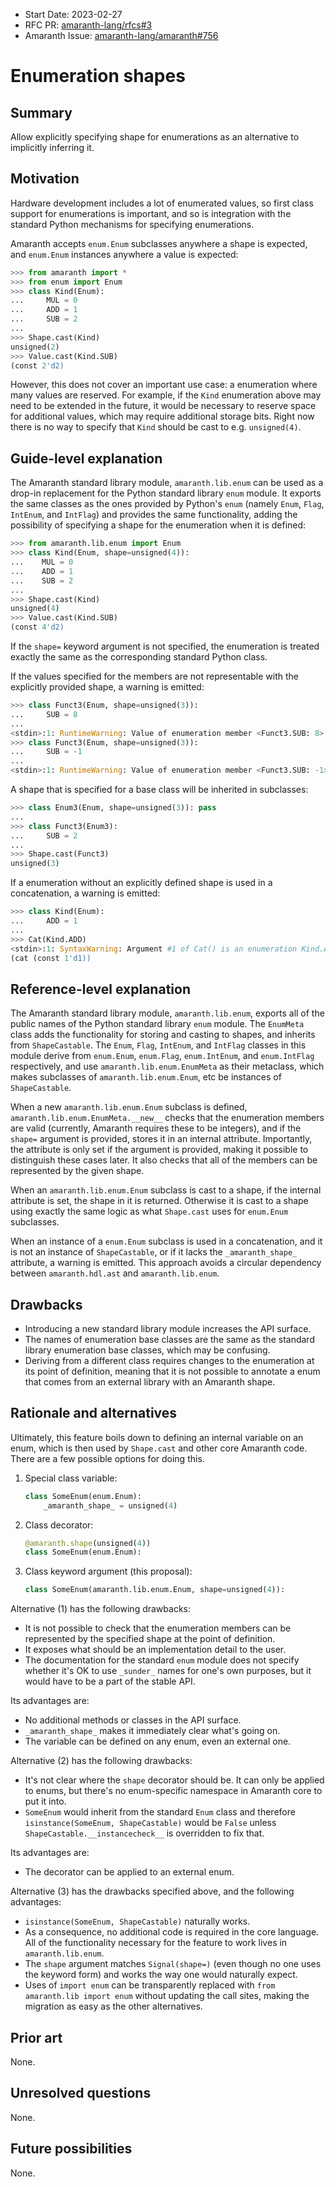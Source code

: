 - Start Date: 2023-02-27
- RFC PR: [amaranth-lang/rfcs#3](https://github.com/amaranth-lang/rfcs/pull/3)
- Amaranth Issue: [amaranth-lang/amaranth#756](https://github.com/amaranth-lang/amaranth/issues/756)

# Enumeration shapes

## Summary
[summary]: #summary

Allow explicitly specifying shape for enumerations as an alternative to implicitly inferring it.

## Motivation
[motivation]: #motivation

Hardware development includes a lot of enumerated values, so first class support for enumerations is important, and so is integration with the standard Python mechanisms for specifying enumerations.

Amaranth accepts `enum.Enum` subclasses anywhere a shape is expected, and `enum.Enum` instances anywhere a value is expected:

```python
>>> from amaranth import *
>>> from enum import Enum
>>> class Kind(Enum):
...     MUL = 0
...     ADD = 1
...     SUB = 2
...
>>> Shape.cast(Kind)
unsigned(2)
>>> Value.cast(Kind.SUB)
(const 2'd2)
```

However, this does not cover an important use case: a enumeration where many values are reserved. For example, if the `Kind` enumeration above may need to be extended in the future, it would be necessary to reserve space for additional values, which may require additional storage bits. Right now there is no way to specify that `Kind` should be cast to e.g. `unsigned(4)`.

## Guide-level explanation
[guide-level-explanation]: #guide-level-explanation

The Amaranth standard library module, `amaranth.lib.enum` can be used as a drop-in replacement for the Python standard library `enum` module. It exports the same classes as the ones provided by Python's `enum` (namely `Enum`, `Flag`, `IntEnum`, and `IntFlag`) and provides the same functionality, adding the possibility of specifying a shape for the enumeration when it is defined:

```python
>>> from amaranth.lib.enum import Enum
>>> class Kind(Enum, shape=unsigned(4)):
...    MUL = 0
...    ADD = 1
...    SUB = 2
...
>>> Shape.cast(Kind)
unsigned(4)
>>> Value.cast(Kind.SUB)
(const 4'd2)
```

If the `shape=` keyword argument is not specified, the enumeration is treated exactly the same as the corresponding standard Python class.

If the values specified for the members are not representable with the explicitly provided shape, a warning is emitted:

```python
>>> class Funct3(Enum, shape=unsigned(3)):
...     SUB = 8
...
<stdin>:1: RuntimeWarning: Value of enumeration member <Funct3.SUB: 8> will be truncated to enumeration shape unsigned(3)
>>> class Funct3(Enum, shape=unsigned(3)):
...     SUB = -1
...
<stdin>:1: RuntimeWarning: Value of enumeration member <Funct3.SUB: -1> is signed, but enumeration shape is unsigned(3)
```

A shape that is specified for a base class will be inherited in subclasses:

```python
>>> class Enum3(Enum, shape=unsigned(3)): pass
...
>>> class Funct3(Enum3):
...     SUB = 2
...
>>> Shape.cast(Funct3)
unsigned(3)
```

If a enumeration without an explicitly defined shape is used in a concatenation, a warning is emitted:

```python
>>> class Kind(Enum):
...     ADD = 1
...
>>> Cat(Kind.ADD)
<stdin>:1: SyntaxWarning: Argument #1 of Cat() is an enumeration Kind.ADD without a defined shape used in bit vector context; define the enumeration by inheriting from the class in amaranth.lib.enum and specifying the 'shape=' keyword argument
(cat (const 1'd1))
```

## Reference-level explanation
[reference-level-explanation]: #reference-level-explanation

The Amaranth standard library module, `amaranth.lib.enum`, exports all of the public names of the Python standard library `enum` module. The `EnumMeta` class adds the functionality for storing and casting to shapes, and inherits from `ShapeCastable`. The `Enum`, `Flag`, `IntEnum`, and `IntFlag` classes in this module derive from `enum.Enum`, `enum.Flag`, `enum.IntEnum`, and `enum.IntFlag` respectively, and use `amaranth.lib.enum.EnumMeta` as their metaclass, which makes subclasses of `amaranth.lib.enum.Enum`, etc be instances of `ShapeCastable`.

When a new `amaranth.lib.enum.Enum` subclass is defined, `amaranth.lib.enum.EnumMeta.__new__` checks that the enumeration members are valid (currently, Amaranth requires these to be integers), and if the `shape=` argument is provided, stores it in an internal attribute. Importantly, the attribute is only set if the argument is provided, making it possible to distinguish these cases later. It also checks that all of the members can be represented by the given shape.

When an `amaranth.lib.enum.Enum` subclass is cast to a shape, if the internal attribute is set, the shape in it is returned. Otherwise it is cast to a shape using exactly the same logic as what `Shape.cast` uses for `enum.Enum` subclasses.

When an instance of a `enum.Enum` subclass is used in a concatenation, and it is not an instance of `ShapeCastable`, or if it lacks the `_amaranth_shape_` attribute, a warning is emitted. This approach avoids a circular dependency between `amaranth.hdl.ast` and `amaranth.lib.enum`.

## Drawbacks
[drawbacks]: #drawbacks

* Introducing a new standard library module increases the API surface.
* The names of enumeration base classes are the same as the standard library enumeration base classes, which may be confusing.
* Deriving from a different class requires changes to the enumeration at its point of definition, meaning that it is not possible to annotate a enum that comes from an external library with an Amaranth shape.

## Rationale and alternatives
[rationale-and-alternatives]: #rationale-and-alternatives

Ultimately, this feature boils down to defining an internal variable on an enum, which is then used by `Shape.cast` and other core Amaranth code. There are a few possible options for doing this.

1. Special class variable:

    ```python
    class SomeEnum(enum.Enum):
        _amaranth_shape_ = unsigned(4)
    ```

2. Class decorator:

    ```python
    @amaranth.shape(unsigned(4))
    class SomeEnum(enum.Enum):
    ```

3. Class keyword argument (this proposal):

    ```python
    class SomeEnum(amaranth.lib.enum.Enum, shape=unsigned(4)):
    ```

Alternative (1) has the following drawbacks:
  * It is not possible to check that the enumeration members can be represented by the specified shape at the point of definition.
  * It exposes what should be an implementation detail to the user.
  * The documentation for the standard `enum` module does not specify whether it's OK to use `_sunder_` names for one's own purposes, but it would have to be a part of the stable API.

Its advantages are:
  * No additional methods or classes in the API surface.
  * `_amaranth_shape_` makes it immediately clear what's going on.
  * The variable can be defined on any enum, even an external one.

Alternative (2) has the following drawbacks:
  * It's not clear where the `shape` decorator should be. It can only be applied to enums, but there's no enum-specific namespace in Amaranth core to put it into.
  * `SomeEnum` would inherit from the standard `Enum` class and therefore `isinstance(SomeEnum, ShapeCastable)` would be `False` unless `ShapeCastable.__instancecheck__` is overridden to fix that.

Its advantages are:
  * The decorator can be applied to an external enum.

Alternative (3) has the drawbacks specified above, and the following advantages:
  * `isinstance(SomeEnum, ShapeCastable)` naturally works.
  * As a consequence, no additional code is required in the core language. All of the functionality necessary for the feature to work lives in `amaranth.lib.enum`.
  * The `shape` argument matches `Signal(shape=)` (even though no one uses the keyword form) and works the way one would naturally expect.
  * Uses of `import enum` can be transparently replaced with `from amaranth.lib import enum` without updating the call sites, making the migration as easy as the other alternatives.

## Prior art
[prior-art]: #prior-art

None.

## Unresolved questions
[unresolved-questions]: #unresolved-questions

None.

## Future possibilities
[future-possibilities]: #future-possibilities

None.
